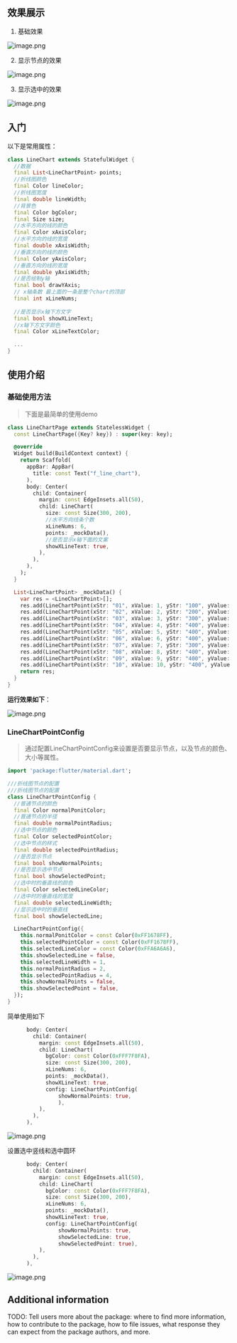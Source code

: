 

## 效果展示

1. 基础效果

![image.png](https://p3-juejin.byteimg.com/tos-cn-i-k3u1fbpfcp/a623f8f4ca364b93b5c3f7b999a31cb9~tplv-k3u1fbpfcp-watermark.image?)

2. 显示节点的效果

![image.png](https://p9-juejin.byteimg.com/tos-cn-i-k3u1fbpfcp/c018824b73d745f4be6845c9307c9eeb~tplv-k3u1fbpfcp-watermark.image?)

3. 显示选中的效果
  
  ![image.png](https://p3-juejin.byteimg.com/tos-cn-i-k3u1fbpfcp/764edb676cb648b18fb393b02a11453c~tplv-k3u1fbpfcp-watermark.image?)

## 入门
以下是常用属性：
```dart
class LineChart extends StatefulWidget {
  //数据
  final List<LineChartPoint> points;
  //折线图颜色
  final Color lineColor;
  //折线图宽度
  final double lineWidth;
  //背景色
  final Color bgColor;
  final Size size;
  //水平方向的线的颜色
  final Color xAxisColor;
  //水平方向的线的宽度
  final double xAxisWidth;
  //垂直方向的线的颜色
  final Color yAxisColor;
  //垂直方向的线的宽度
  final double yAxisWidth;
  //是否绘制y轴
  final bool drawYAxis;
  // x轴条数 最上面的一条是整个chart的顶部
  final int xLineNums;
  
  //是否显示x轴下方文字
  final bool showXLineText;
  //x轴下方文字颜色
  final Color xLineTextColor;

  ...
}

```

## 使用介绍

### 基础使用方法

> 下面是最简单的使用demo
```dart
class LineChartPage extends StatelessWidget {
  const LineChartPage({Key? key}) : super(key: key);

  @override
  Widget build(BuildContext context) {
    return Scaffold(
      appBar: AppBar(
        title: const Text("f_line_chart"),
      ),
      body: Center(
        child: Container(
          margin: const EdgeInsets.all(50),
          child: LineChart(
            size: const Size(300, 200),
            //水平方向线条个数
            xLineNums: 6,
            points: _mockData(),
            //是否显示x轴下面的文案
            showXLineText: true,
          ),
        ),
      ),
    );
  }

  List<LineChartPoint> _mockData() {
    var res = <LineChartPoint>[];
    res.add(LineChartPoint(xStr: "01", xValue: 1, yStr: "100", yValue: 200));
    res.add(LineChartPoint(xStr: "02", xValue: 2, yStr: "200", yValue: 120));
    res.add(LineChartPoint(xStr: "03", xValue: 3, yStr: "300", yValue: 150));
    res.add(LineChartPoint(xStr: "04", xValue: 4, yStr: "400", yValue: 100));
    res.add(LineChartPoint(xStr: "05", xValue: 5, yStr: "400", yValue: 210));
    res.add(LineChartPoint(xStr: "06", xValue: 6, yStr: "400", yValue: 50));
    res.add(LineChartPoint(xStr: "07", xValue: 7, yStr: "300", yValue: 150));
    res.add(LineChartPoint(xStr: "08", xValue: 8, yStr: "400", yValue: 230));
    res.add(LineChartPoint(xStr: "09", xValue: 9, yStr: "400", yValue: 105));
    res.add(LineChartPoint(xStr: "10", xValue: 10, yStr: "400", yValue: 149));
    return res;
  }
}
```
**运行效果如下**：

![image.png](https://p3-juejin.byteimg.com/tos-cn-i-k3u1fbpfcp/a623f8f4ca364b93b5c3f7b999a31cb9~tplv-k3u1fbpfcp-watermark.image?)


### LineChartPointConfig
> 通过配置LineChartPointConfig来设置是否要显示节点，以及节点的颜色、大小等属性。
```dart
import 'package:flutter/material.dart';

///折线图节点的配置
///折线图节点的配置
class LineChartPointConfig {
  //普通节点的颜色
  final Color normalPonitColor;
  //普通节点的半径
  final double normalPointRadius;
  //选中节点的颜色
  final Color selectedPointColor;
  //选中节点的样式
  final double selectedPointRadius;
  //是否显示节点
  final bool showNormalPoints;
  //是否显示选中节点
  final bool showSelectedPoint;
  //选中时的垂直线的颜色
  final Color selectedLineColor;
  //选中时的垂直线的宽度
  final double selectedLineWidth;
  //显示选中时的垂直线
  final bool showSelectedLine;

  LineChartPointConfig({
    this.normalPonitColor = const Color(0xFF1678FF),
    this.selectedPointColor = const Color(0xFF1678FF),
    this.selectedLineColor = const Color(0xFFA6A6A6),
    this.showSelectedLine = false,
    this.selectedLineWidth = 1,
    this.normalPointRadius = 2,
    this.selectedPointRadius = 4,
    this.showNormalPoints = false,
    this.showSelectedPoint = false,
  });
}


```
简单使用如下
```dart
      body: Center(
        child: Container(
          margin: const EdgeInsets.all(50),
          child: LineChart(
            bgColor: const Color(0xFFF7F8FA),
            size: const Size(300, 200),
            xLineNums: 6,
            points: _mockData(),
            showXLineText: true,
            config: LineChartPointConfig(
                showNormalPoints: true,
                ),
          ),
        ),
      ),
```

![image.png](https://p9-juejin.byteimg.com/tos-cn-i-k3u1fbpfcp/c018824b73d745f4be6845c9307c9eeb~tplv-k3u1fbpfcp-watermark.image?)



设置选中竖线和选中圆环
```dart
      body: Center(
        child: Container(
          margin: const EdgeInsets.all(50),
          child: LineChart(
            bgColor: const Color(0xFFF7F8FA),
            size: const Size(300, 200),
            xLineNums: 6,
            points: _mockData(),
            showXLineText: true,
            config: LineChartPointConfig(
                showNormalPoints: true,
                showSelectedLine: true,
                showSelectedPoint: true),
          ),
        ),
      ),
```


![image.png](https://p3-juejin.byteimg.com/tos-cn-i-k3u1fbpfcp/764edb676cb648b18fb393b02a11453c~tplv-k3u1fbpfcp-watermark.image?)
## Additional information

TODO: Tell users more about the package: where to find more information, how to 
contribute to the package, how to file issues, what response they can expect 
from the package authors, and more.
